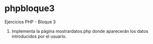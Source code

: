 # phpbloque3

Ejercicios PHP - Bloque 3

1. Implementa la página mostrardatos.php donde aparecerán los datos introducidos por el usuario.



